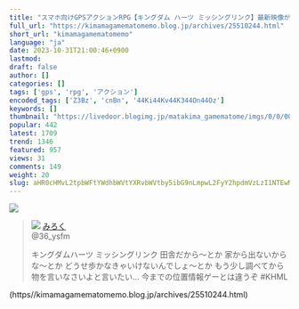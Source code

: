 ```yaml
---
title: "スマホ向けGPSアクションRPG【キングダム ハーツ ミッシングリンク】最新映像が公開＆クローズドβテストへの参加募集を開始 "
full_url: "https://kimamagamematomemo.blog.jp/archives/25510244.html"
short_url: "kimamagamematomemo"
language: "ja"
date: 2023-10-31T21:00:46+0900
lastmod: 
draft: false
author: []
categories: []
tags: ['gps', 'rpg', 'アクション']
encoded_tags: ['Z3Bz', 'cnBn', '44Ki44Kv44K344On44Oz']
keywords: []
thumbnail: "https://livedoor.blogimg.jp/matakima_gamematome/imgs/0/0/00a8ecf6-s.png"
popular: 442
latest: 1709
trend: 1346
featured: 957
views: 31
comments: 149
weight: 20
slug: aHR0cHMvL2tpbWFtYWdhbWVtYXRvbWVtby5ibG9nLmpwL2FyY2hpdmVzLzI1NTEwMjQ0Lmh0bWw=
---
```


![](https://livedoor.blogimg.jp/matakima_gamematome/imgs/0/0/00a8ecf6-s.png)

<blockquote id='twibodyMbhsW4axsZ'> <p> <img src='https//livedoor.blogimg.jp/matakima_gamematome/imgs/9/a/9a695902.jpg'> <a target='_blank' href='https//twitter.com/36_ysfm/status/1719002530527715754'>みろく </a><br> @36_ysfm </p> <p id='twitextMbhsW4axsZ'> キングダムハーツ ミッシングリンク 田舎だから〜とか 家から出ないからな〜とか どうせ歩かなきゃいけないんでしょ〜とか もう少し調べてから物を言いなさいよと言いたい… 今までの位置情報ゲーとは違うぞ #KHML </p> <p> <a target='_blank' href='https//twitter.com/36_ysfm/status/1719002530527715754'></a> </p> </blockquote> 

(https//kimamagamematomemo.blog.jp/archives/25510244.html)
